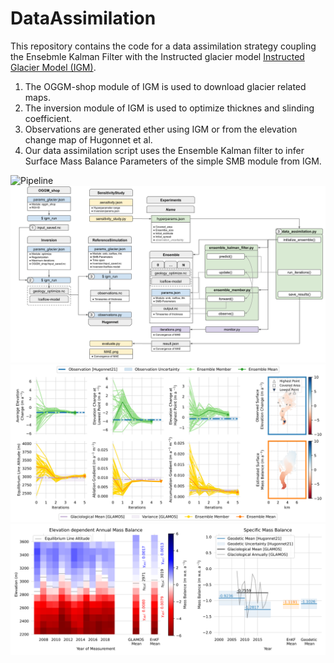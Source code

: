 # DataAssimilation

This repository contains the code for a data assimilation strategy coupling the Ensebmle Kalman Filter with the Instructed glacier model [Instructed Glacier Model (IGM)]([URL](https://github.com/jouvetg/igm)).
1. The OGGM-shop module of IGM is used to download glacier related maps. 
2. The inversion module of IGM is used to optimize thicknes and slinding coefficient. 
3. Observations are generated ether using IGM or from the elevation change map of Hugonnet et al.
4. Our data assimilation script uses the Ensemble Kalman filter to infer Surface Mass Balance Parameters of the simple SMB module from IGM.

![Pipeline](Figures/pipeline.svg)
![Pipeline Architecture](Figures/Pipeline_architecture.svg)
![Iterations of Ensemble Kalman Filter](Figures/iterations_seed_111_6.svg)
![Results of Ensemble Kalman Filter compared to glaciological measurements](Figures/mass_loss.svg)
